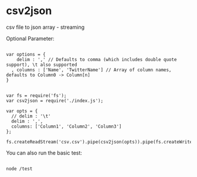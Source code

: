 csv2json
========

csv file to json array - streaming

Optional Parameter:

```node

var options = {
    delim : ',' // Defaults to comma (which includes double quote support), \t also supported
  , columns : ['Name', 'TwitterName'] // Array of column names, defaults to Column0 -> Column[n]
}
```

```node

var fs = require('fs');
var csv2json = require('./index.js');

var opts = {
  // delim : '\t'
  delim : ',',
  columns: ['Column1', 'Column2', 'Column3']
};

fs.createReadStream('csv.csv').pipe(csv2json(opts)).pipe(fs.createWriteStream('csv.json'));

```

You can also run the basic test:

```node

node /test

```